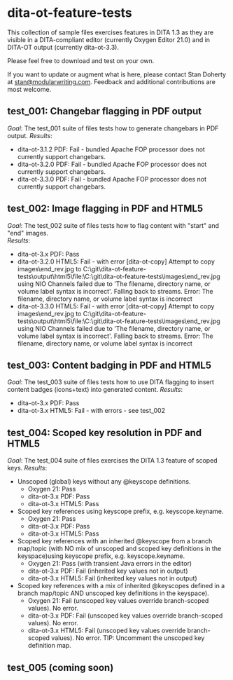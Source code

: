 # dita-ot-feature-tests
This collection of sample files exercises features in DITA 1.3 as they are visible in a DITA-compliant editor (currently Oxygen Editor 21.0) and in DITA-OT output (currently dita-ot-3.3). 

Please feel free to download and test on your own.

If you want to update or augment what is here, please contact Stan Doherty at stan@modularwriting.com. Feedback and additional contributions are most welcome. 

## test_001: Changebar flagging in PDF output
*Goal*: The test_001 suite of files tests how to generate changebars in PDF output. 
*Results*: 
 * dita-ot-3.1.2 PDF: Fail - bundled Apache FOP processor does not currently support changebars.
 * dita-ot-3.2.0 PDF: Fail - bundled Apache FOP processor does not currently support changebars.
 * dita-ot-3.3.0 PDF: Fail - bundled Apache FOP processor does not currently support changebars.

## test_002: Image flagging in PDF and HTML5
*Goal*: The test_002 suite of files tests how to flag content with "start" and "end" images.  
*Results*:
 * dita-ot-3.x PDF: Pass
 * dita-ot-3.2.0 HTML5: Fail - with error
   [dita-ot-copy] Attempt to copy images\end_rev.jpg to 
   C:\git\dita-ot-feature-tests\output\html5\file:\C:\git\dita-ot-feature-tests\images\end_rev.jpg 
   using NIO Channels failed due to 'The filename, directory name, or volume label syntax is incorrect'.
   Falling back to streams.
   Error: The filename, directory name, or volume label syntax is incorrect
 * dita-ot-3.3.0 HTML5: Fail - with error
   [dita-ot-copy] Attempt to copy images\end_rev.jpg to C:\git\dita-ot-feature-tests\output\html5\file:\C:\git\dita-ot-feature-tests\images\end_rev.jpg using NIO Channels failed due to 'The filename, directory name, or volume label syntax is incorrect'.  Falling back to streams.
   Error: The filename, directory name, or volume label syntax is incorrect

## test_003: Content badging in PDF and HTML5
*Goal*: The test_003 suite of files tests how to use DITA flagging to insert content badges (icons+text) into generated content. 
*Results*: 
 * dita-ot-3.x PDF: Pass
 * dita-ot-3.x HTML5: Fail - with errors - see test_002
 

## test_004: Scoped key resolution in PDF and HTML5
*Goal*: The test_004 suite of files exercises the DITA 1.3 feature of scoped keys. 
*Results*: 
 * Unscoped (global) keys without any @keyscope definitions. 
   * Oxygen 21: Pass
   * dita-ot-3.x PDF: Pass
   * dita-ot-3.x HTML5: Pass 
 * Scoped key references using keyscope prefix, e.g. keyscope.keyname. 
   * Oxygen 21: Pass
   * dita-ot-3.x PDF: Pass
   * dita-ot-3.x HTML5: Pass 
 * Scoped key references with an inherited @keyscope from a branch map/topic (with NO mix of unscoped and scoped key definitions in the keyspace)using keyscope prefix, e.g. keyscope.keyname. 
   * Oxygen 21: Pass (with transient Java errors in the editor)
   * dita-ot-3.x PDF: Fail (inherited key values not in output) 
   * dita-ot-3.x HTML5: Fail (inherited key values not in output) 
 * Scoped key references with a mix of inherited @keyscopes defined in a branch map/topic AND unscoped key definitions in the keyspace). 
   * Oxygen 21: Fail (unscoped key values override branch-scoped values). No error.
   * dita-ot-3.x PDF: Fail (unscoped key values override branch-scoped values). No error. 
   * dita-ot-3.x HTML5: Fail (unscoped key values override branch-scoped values). No error. 
   TIP: Uncomment the unscoped key definition map.

## test_005 (coming soon)  
 

 
